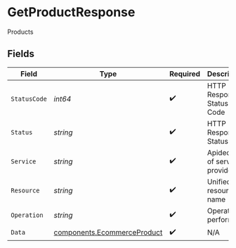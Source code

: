 # GetProductResponse

Products


## Fields

| Field                                                                      | Type                                                                       | Required                                                                   | Description                                                                | Example                                                                    |
| -------------------------------------------------------------------------- | -------------------------------------------------------------------------- | -------------------------------------------------------------------------- | -------------------------------------------------------------------------- | -------------------------------------------------------------------------- |
| `StatusCode`                                                               | *int64*                                                                    | :heavy_check_mark:                                                         | HTTP Response Status Code                                                  | 200                                                                        |
| `Status`                                                                   | *string*                                                                   | :heavy_check_mark:                                                         | HTTP Response Status                                                       | OK                                                                         |
| `Service`                                                                  | *string*                                                                   | :heavy_check_mark:                                                         | Apideck ID of service provider                                             | shopify                                                                    |
| `Resource`                                                                 | *string*                                                                   | :heavy_check_mark:                                                         | Unified API resource name                                                  | products                                                                   |
| `Operation`                                                                | *string*                                                                   | :heavy_check_mark:                                                         | Operation performed                                                        | one                                                                        |
| `Data`                                                                     | [components.EcommerceProduct](../../models/components/ecommerceproduct.md) | :heavy_check_mark:                                                         | N/A                                                                        |                                                                            |